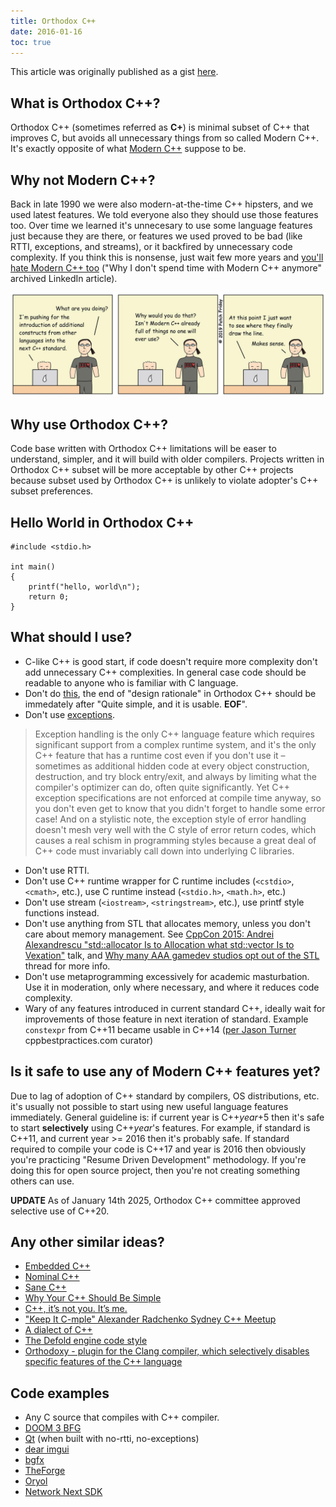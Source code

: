 ```yaml
---
title: Orthodox C++
date: 2016-01-16
toc: true
---
```


This article was originally published as a gist [here](https://gist.github.com/bkaradzic/2e39896bc7d8c34e042b).

## What is Orthodox C++?

Orthodox C++ (sometimes referred as **C+**) is minimal subset of C++ that improves C, but avoids all unnecessary things from so called Modern C++. It's exactly opposite of what [Modern C++](https://stackoverflow.com/questions/3661237/what-is-modern-c) suppose to be.

## Why not Modern C++?

Back in late 1990 we were also modern-at-the-time C++ hipsters, and we used latest features. We told everyone also they should use those features too. Over time we learned it's unnecesary to use some language features just because they are there, or features we used proved to be bad (like RTTI, exceptions, and streams), or it backfired by unnecessary code complexity. If you think this is nonsense, just wait few more years and [you'll hate Modern C++ too](http://archive.md/2016.05.17-214038/https://www.linkedin.com/pulse/why-i-dont-spend-time-modern-c-anymore-henrique-bucher-phd) ("Why I don't spend time with Modern C++ anymore" archived LinkedIn article).

![d0pfbigxcaeip0m](53454879-839a6480-39dd-11e9-9915-41baca494461.jpg)

## Why use Orthodox C++?

Code base written with Orthodox C++ limitations will be easer to understand, simpler, and it will build with older compilers. Projects written in Orthodox C++ subset will be more acceptable by other C++ projects because subset used by Orthodox C++ is unlikely to violate adopter's C++ subset preferences.

## Hello World in Orthodox C++

	#include <stdio.h>

	int main()
	{
	    printf("hello, world\n");
	    return 0;
	}

## What should I use?

 - C-like C++ is good start, if code doesn't require more complexity don't add unnecessary C++ complexities. In general case code should be readable to anyone who is familiar with C language.
 - Don't do [this](http://archive.md/2014.04.28-125041/http://www.boost.org/doc/libs/1_55_0/libs/geometry/doc/html/geometry/design.html), the end of "design rationale" in Orthodox C++ should be immedately after "Quite simple, and it is usable. **EOF**".
 - Don't use [exceptions](https://web.archive.org/web/20190116034706/http://www.lighterra.com/papers/exceptionsharmful/).
 
> Exception handling is the only C++ language feature which requires significant support from a complex runtime system, and it's the only C++ feature that has a runtime cost even if you don't use it – sometimes as additional hidden code at every object construction, destruction, and try block entry/exit, and always by limiting what the compiler's optimizer can do, often quite significantly. Yet C++ exception specifications are not enforced at compile time anyway, so you don't even get to know that you didn't forget to handle some error case! And on a stylistic note, the exception style of error handling doesn't mesh very well with the C style of error return codes, which causes a real schism in programming styles because a great deal of C++ code must invariably call down into underlying C libraries.

 - Don't use RTTI.
 - Don't use C++ runtime wrapper for C runtime includes (`<cstdio>`, `<cmath>`, etc.), use C runtime instead (`<stdio.h>`, `<math.h>`, etc.)
 - Don't use stream (`<iostream>`, `<stringstream>`, etc.), use printf style functions instead.
 - Don't use anything from STL that allocates memory, unless you don't care about memory management. See [CppCon 2015: Andrei Alexandrescu "std::allocator Is to Allocation what std::vector Is to Vexation"](https://www.youtube.com/watch?v=LIb3L4vKZ7U) talk, and [Why many AAA gamedev studios opt out of the STL](https://web.archive.org/web/20220227163717/https://threadreaderapp.com/thread/1497768472184430600.html) thread for more info. 
 - Don't use metaprogramming excessively for academic masturbation. Use it in moderation, only where necessary, and where it reduces code complexity.
 -  Wary of any features introduced in current standard C++<year>, ideally wait for improvements of those feature in next iteration of standard. Example `constexpr` from C++11 became usable in C++14 ([per Jason Turner](http://archive.md/2018.02.01-171248/https://twitter.com/lefticus/status/958931109009440768) cppbestpractices.com curator)

## Is it safe to use any of Modern C++<year> features yet?

Due to lag of adoption of C++ standard by compilers, OS distributions, etc. it's usually not possible to start using new useful language features immediately. General guideline is: if current year is C++_year_+5 then it's safe to start **selectively** using C++_year_'s features. For example, if standard is C++11, and current year >= 2016 then it's probably safe. If standard required to compile your code is C++17 and year is 2016 then obviously you're practicing "Resume Driven Development" methodology. If you're doing this for open source project, then you're not creating something others can use.

**UPDATE** As of January 14th 2025, Orthodox C++ committee approved selective use of C++20.

## Any other similar ideas?

 - [Embedded C++](https://en.wikipedia.org/wiki/Embedded_C%2B%2B)
 - [Nominal C++](http://archive.md/2016.08.07-162105/https://namandixit.github.io/blog/nominal-c++/)
 - [Sane C++](http://archive.md/2016.08.07-162220/http://flohofwoe.blogspot.nl/2013/06/sane-c.html)
 - [Why Your C++ Should Be Simple](http://archive.md/2017.03.19-055108/https://hacksoflife.blogspot.nl/2017/03/why-your-c-should-be-simple.html)
 - [C++, it’s not you. It’s me.](https://web.archive.org/web/20190227061553/https://c0de517e.blogspot.com/2019/02/c-its-not-you-its-me.html)
 - ["Keep It C-mple" Alexander Radchenko Sydney C++ Meetup](https://www.youtube.com/watch?v=lTXHOOwfTAo)
 - [A dialect of C++](https://web.archive.org/web/20200521234043/https://satish.net.in/20180302/)
 - [The Defold engine code style](https://web.archive.org/web/20241003193318/https://defold.com/2020/05/31/The-Defold-engine-code-style/)
 - [Orthodoxy - plugin for the Clang compiler, which selectively disables specific features of the C++ language](https://github.com/d-musique/orthodoxy?tab=readme-ov-file#orthodoxy)
 
## Code examples

 - Any C source that compiles with C++ compiler.
 - [DOOM 3 BFG](https://github.com/id-Software/DOOM-3-BFG)
 - [Qt](https://github.com/qtproject) (when built with no-rtti, no-exceptions)
 - [dear imgui](https://github.com/ocornut/imgui)
 - [bgfx](https://github.com/bkaradzic/bgfx)
 - [TheForge](https://github.com/ConfettiFX/The-Forge)
 - [Oryol](https://github.com/floooh/oryol)
 - [Network Next SDK](https://github.com/networknext/sdk)
 
